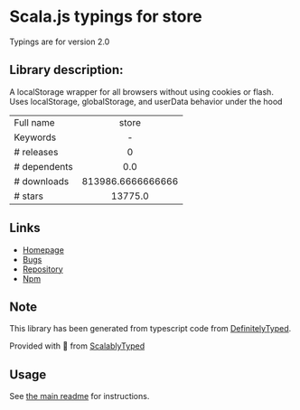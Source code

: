 
# Scala.js typings for store

Typings are for version 2.0

## Library description:
A localStorage wrapper for all browsers without using cookies or flash. Uses localStorage, globalStorage, and userData behavior under the hood

|                    |                 |
| ------------------ | :-------------: |
| Full name          | store |
| Keywords           | - |
| # releases         | 0 |
| # dependents       | 0.0 |
| # downloads        | 813986.6666666666 |
| # stars            | 13775.0 |

## Links
- [Homepage](https://github.com/marcuswestin/store.js#readme)
- [Bugs](http://github.com/marcuswestin/store.js/issues)
- [Repository](https://github.com/marcuswestin/store.js)
- [Npm](https://www.npmjs.com/package/store)
    


## Note
This library has been generated from typescript code from [DefinitelyTyped](https://definitelytyped.org).

Provided with :purple_heart: from [ScalablyTyped](https://github.com/oyvindberg/ScalablyTyped)

## Usage
See [the main readme](../../readme.md) for instructions.


